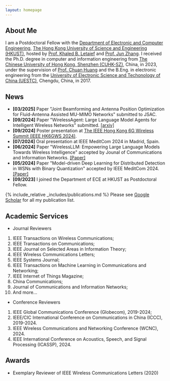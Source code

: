 ```yaml
---
layout: homepage
---
```


## About Me

I am a Postdoctoral Fellow with the [Department of Electronic and Computer Engineering](https://ece.hkust.edu.hk/), [The Hong Kong University of Science and Engineering (HKUST)](https://www.hkust.edu.hk/), hosted by [Prof. Khaled B. Letaief](https://scholar.google.com/citations?user=6WLhtHgAAAAJ) and [Prof. Jun Zhang](https://eejzhang.people.ust.hk/). I received the Ph.D. degree in computer and information engineering from [The Chinese University of Hong Kong, Shenzhen (CUHK-SZ)](https://www.cuhk.edu.cn/), China, in 2023, under the supervision of [Prof. Chuan Huang](https://myweb.cuhk.edu.cn/huangchuan) and the B.Eng. in electronic engineering from the [University of Electronic Science and Techonology of China (UESTC)](https://www.uestc.edu.cn/), Chengdu, China, in 2017.

## News

- **[03/2025]** Paper "Joint Beamforming and Antenna Position Optimization for Fluid-Antenna Assisted MU-MIMO Networks" submitted to JSAC.
- **[09/2024]** Paper "WirelessAgent: Large Language Model Agents for Intelligent Wireless Networks" submitted. [\[arxiv\]](https://arxiv.org/abs/2409.07964)
- **[09/2024]** Poster presentation at [The IEEE Hong Kong 6G Wireless Summit (IEEE HK6GWS 2024)](https://hk6gws2024.ieee-hk6gws.org/).
- **[07/2024]** Oral presentation at IEEE MeditCom 2024 in Madrid, Spain.
- **[06/2024]** Paper "WirelessLLM: Empowering Large Language Models Towards Wireless Intelligence" accepted by Jounal of Communications and Information Networks. [\[Paper\]](https://ieeexplore.ieee.org/document/10582827)
- **[05/2024]** Paper "Model-driven Deep Learning for Distributed Detection in WSNs with Binary Quantization" accepted by IEEE MeditCom 2024. [\[Paper\]](https://ieeexplore.ieee.org/abstract/document/10621336)
- **[09/2023]** I joined the Department of ECE at HKUST as Postdoctoral Fellow.


{% include_relative _includes/publications.md %}
Please see [Google Scholar](https://scholar.google.com/citations?user=4dFwT-4AAAAJ) for all my publication list.

## Academic Services
- Journal Reviewers
1. IEEE Transactions on Wireless Communications; 
2. IEEE Transactions on Communications; 
3. IEEE Journal on Selected Areas in Information Theory;
4. IEEE Wireless Communications Letters; 
5. IEEE Systems Journal; 
6. IEEE Transactions on Machine Learning in Communications and Networking; 
7. IEEE Internet of Things Magazine;  
8. China Communications; 
9. Journal of Communications and Information Networks;
10. And more...

- Conference Reviewers
1. IEEE Global Communications Conference (Globecom), 2019-2024; 
2. IEEE/CIC International Conference on Communications in China (ICCC), 2019-2024.
3. IEEE Wireless Communications and Networking Conference (WCNC), 2024.
4. IEEE International Conference on Acoustics, Speech, and Signal Processing (ICASSP), 2024.

## Awards
- Exemplary Reviewer of IEEE Wireless Communications Letters (2020)